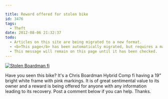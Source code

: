 ```yaml
---

title: Reward offered for stolen bike
id: 3476
tags:
  - Theft
date: 2012-08-06 21:32:37
todo:
  - Articles on this site are being migrated to a new format.
  - <b>This page</b> has been automatically migrated, but requires a manual check-&amp;-tune to ensure the format and links all work as expected.
  - This message will remain on this page until it has been checked.
---
```


[![Stolen Boardman fi](http://www.pompeybug.co.uk/wp-content/uploads/2012/08/Stolen-Boardman-fi.jpg "Stolen Boardman fi")](http://www.pompeybug.co.uk/wp-content/uploads/2012/08/Stolen-Boardman-fi.jpg)

Have you seen this bike? It's a Chris Boardman Hybrid Comp fi having a 19" bright white frame with pink markings. It is of great sentimental value to its owner and a reward is being offered for anyone with any information leading to its recovery. Post a comment below if you can help. Thanks.